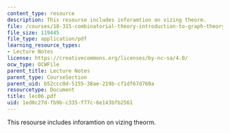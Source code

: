 ```yaml
---
content_type: resource
description: This resourse includes inforamtion on vizing theorm.
file: /courses/18-315-combinatorial-theory-introduction-to-graph-theory-extremal-and-enumerative-combinatorics-spring-2005/1ed0c27dfb9bc335f77c6e143bfb2561_lec06.pdf
file_size: 119445
file_type: application/pdf
learning_resource_types:
- Lecture Notes
license: https://creativecommons.org/licenses/by-nc-sa/4.0/
ocw_type: OCWFile
parent_title: Lecture Notes
parent_type: CourseSection
parent_uid: b52ccc0d-5155-38ae-219b-cf1df67d760a
resourcetype: Document
title: lec06.pdf
uid: 1ed0c27d-fb9b-c335-f77c-6e143bfb2561
---
```

This resourse includes inforamtion on vizing theorm.